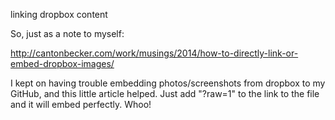 linking dropbox content 

So, just as a note to myself:

http://cantonbecker.com/work/musings/2014/how-to-directly-link-or-embed-dropbox-images/


I kept on having trouble embedding photos/screenshots from dropbox to my GitHub, and this little article helped. Just add "?raw=1" to the link to the file and it will embed perfectly. Whoo! 